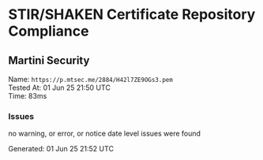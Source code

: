 # STIR/SHAKEN Certificate Repository Compliance

## Martini Security

Name: `https://p.mtsec.me/2884/H42l7ZE9OGs3.pem`\
Tested At: 01 Jun 25 21:50 UTC\
Time: 83ms

### Issues

no warning, or error, or notice date level issues were found

Generated: 01 Jun 25 21:52 UTC